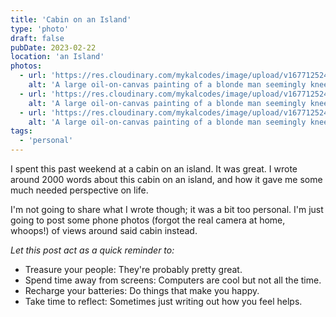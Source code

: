 ```yaml
---
title: 'Cabin on an Island'
type: 'photo'
draft: false
pubDate: 2023-02-22
location: 'an Island'
photos:
  - url: 'https://res.cloudinary.com/mykalcodes/image/upload/v1677125240/Mykal%20Codes/PXL_20230218_211945534.jpg'
    alt: 'A large oil-on-canvas painting of a blonde man seemingly kneeling in pain with hotdogs in his hands. He is located in what appears to be a convenience store'
  - url: 'https://res.cloudinary.com/mykalcodes/image/upload/v1677125240/Mykal%20Codes/PXL_20230220_200449938.jpg'
    alt: 'A large oil-on-canvas painting of a blonde man seemingly kneeling in pain with hotdogs in his hands. He is located in what appears to be a convenience store'
  - url: 'https://res.cloudinary.com/mykalcodes/image/upload/v1677125240/Mykal%20Codes/PXL_20230220_221250627.jpg'
    alt: 'A large oil-on-canvas painting of a blonde man seemingly kneeling in pain with hotdogs in his hands. He is located in what appears to be a convenience store'
tags:
  - 'personal'
---
```


I spent this past weekend at a cabin on an island. It was great.
I wrote around 2000 words about this cabin on an island, and how it gave me some much needed perspective on life.

I'm not going to share what I wrote though; it was a bit too personal. I'm just going to post some phone photos (forgot the real camera at home, whoops!) of views around said cabin instead.

_Let this post act as a quick reminder to:_

- Treasure your people: They're probably pretty great.
- Spend time away from screens: Computers are cool but not all the time.
- Recharge your batteries: Do things that make you happy.
- Take time to reflect: Sometimes just writing out how you feel helps.
